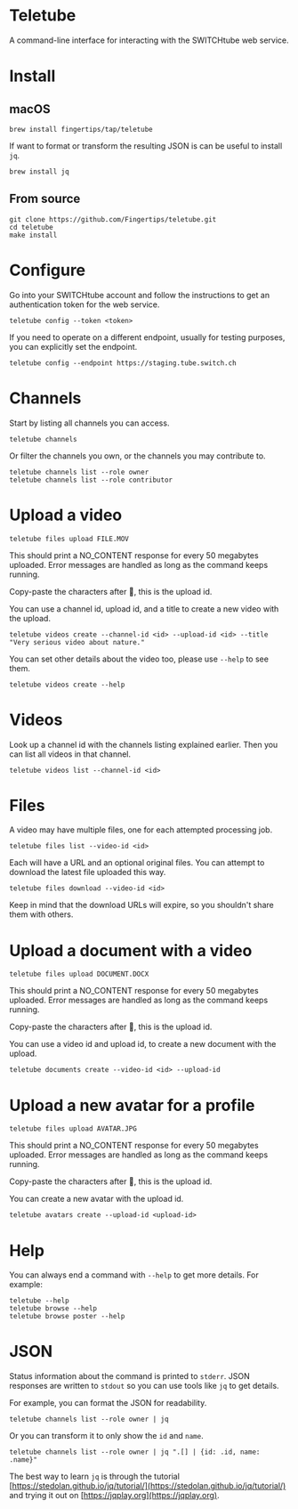 # Teletube

A command-line interface for interacting with the SWITCHtube web service.

# Install

## macOS

    brew install fingertips/tap/teletube

If want to format or transform the resulting JSON is can be useful to install `jq`.

    brew install jq

## From source

    git clone https://github.com/Fingertips/teletube.git
    cd teletube
    make install

# Configure

Go into your SWITCHtube account and follow the instructions to get an authentication token for the web service.

    teletube config --token <token>

If you need to operate on a different endpoint, usually for testing purposes, you can explicitly set the endpoint.

    teletube config --endpoint https://staging.tube.switch.ch

# Channels

Start by listing all channels you can access.

    teletube channels

Or filter the channels you own, or the channels you may contribute to.

    teletube channels list --role owner
    teletube channels list --role contributor

# Upload a video

    teletube files upload FILE.MOV

This should print a NO_CONTENT response for every 50 megabytes uploaded. Error messages are handled as long as the command keeps running.

Copy-paste the characters after 📃, this is the upload id.

You can use a channel id, upload id, and a title to create a new video with the upload.

    teletube videos create --channel-id <id> --upload-id <id> --title "Very serious video about nature."

You can set other details about the video too, please use `--help` to see them.

    teletube videos create --help

# Videos

Look up a channel id with the channels listing explained earlier. Then you can list all videos in that channel.

    teletube videos list --channel-id <id>

# Files

A video may have multiple files, one for each attempted processing job.

    teletube files list --video-id <id>

Each will have a URL and an optional original files. You can attempt to download the latest file uploaded this way.

    teletube files download --video-id <id>

Keep in mind that the download URLs will expire, so you shouldn't share them with others.

# Upload a document with a video

    teletube files upload DOCUMENT.DOCX

This should print a NO_CONTENT response for every 50 megabytes uploaded. Error messages are handled as long as the command keeps running.

Copy-paste the characters after 📃, this is the upload id.

You can use a video id and upload id, to create a new document with the upload.

    teletube documents create --video-id <id> --upload-id

# Upload a new avatar for a profile

    teletube files upload AVATAR.JPG

This should print a NO_CONTENT response for every 50 megabytes uploaded. Error messages are handled as long as the command keeps running.

Copy-paste the characters after 📃, this is the upload id.

You can create a new avatar with the upload id.

    teletube avatars create --upload-id <upload-id>

# Help

You can always end a command with `--help` to get more details. For example:

    teletube --help
    teletube browse --help
    teletube browse poster --help
    
#  JSON

Status information about the command is printed to `stderr`. JSON responses are written to `stdout` so you can use tools like `jq` to get details.

For example, you can format the JSON for readability.

    teletube channels list --role owner | jq

Or you can transform it to only show the `id` and `name`.

    teletube channels list --role owner | jq ".[] | {id: .id, name: .name}"

The best way to learn `jq` is through the tutorial [https://stedolan.github.io/jq/tutorial/](https://stedolan.github.io/jq/tutorial/) and trying it out on [https://jqplay.org](https://jqplay.org).